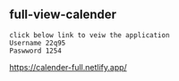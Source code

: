 ## full-view-calender
```
click below link to veiw the application
Username 22q95
Paswword 1254
```
https://calender-full.netlify.app/  
